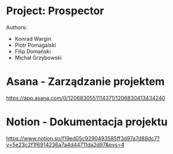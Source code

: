 # Project: Prospector
Authors:
- Konrad Wargin
- Piotr Pomagalski
- Filip Domański
- Michał Grzybowski

# Asana - Zarządzanie projektem
https://app.asana.com/0/1206830551114371/1206830413434240

# Notion - Dokumentacja projektu
https://www.notion.so/f19ed05c9290493585ff3d97a7d88dc7?v=5e23c2f1f6914236a7a4d44711da2d97&pvs=4
